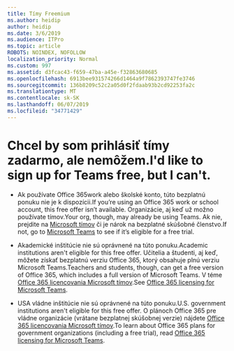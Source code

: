 ```yaml
---
title: Tímy Freemium
ms.author: heidip
author: heidip
ms.date: 3/6/2019
ms.audience: ITPro
ms.topic: article
ROBOTS: NOINDEX, NOFOLLOW
localization_priority: Normal
ms.custom: 997
ms.assetid: d3fcac43-f659-47ba-a45e-f32863680685
ms.openlocfilehash: 6913bee931574266d1464a9f7862393747fe3746
ms.sourcegitcommit: 136b8209c52c2a05d0f2fdaab93b2cd92253fa2c
ms.translationtype: MT
ms.contentlocale: sk-SK
ms.lasthandoff: 06/07/2019
ms.locfileid: "34771429"
---
```

# <a name="id-like-to-sign-up-for-teams-free-but-i-cant"></a><span data-ttu-id="b2434-102">Chcel by som prihlásiť tímy zadarmo, ale nemôžem.</span><span class="sxs-lookup"><span data-stu-id="b2434-102">I'd like to sign up for Teams free, but I can't.</span></span>

- <span data-ttu-id="b2434-103">Ak používate Office 365work alebo školské konto, túto bezplatnú ponuku nie je k dispozícii.</span><span class="sxs-lookup"><span data-stu-id="b2434-103">If you’re using an Office 365 work or school account, this free offer isn’t available.</span></span> <span data-ttu-id="b2434-104">Organizácie, aj keď už možno používate tímov.</span><span class="sxs-lookup"><span data-stu-id="b2434-104">Your org, though, may already be using Teams.</span></span> <span data-ttu-id="b2434-105">Ak nie, prejdite na [Microsoft tímov](https://products.office.com/microsoft-teams/group-chat-software) či je nárok na bezplatné skúšobné členstvo.</span><span class="sxs-lookup"><span data-stu-id="b2434-105">If not, go to [Microsoft Teams](https://products.office.com/microsoft-teams/group-chat-software) to see if it’s eligible for a free trial.</span></span>

- <span data-ttu-id="b2434-106">Akademické inštitúcie nie sú oprávnené na túto ponuku.</span><span class="sxs-lookup"><span data-stu-id="b2434-106">Academic institutions aren't eligible for this free offer.</span></span> <span data-ttu-id="b2434-107">Učitelia a študenti, aj keď, môžete získať bezplatnú verziu Office 365, ktorý obsahuje plnú verziu Microsoft Teams.</span><span class="sxs-lookup"><span data-stu-id="b2434-107">Teachers and students, though, can get a free version of Office 365, which includes a full version of Microsoft Teams.</span></span> <span data-ttu-id="b2434-108">V téme [Office 365 licencovania Microsoft tímov](https://docs.microsoft.com/microsoftteams/office-365-licensing).</span><span class="sxs-lookup"><span data-stu-id="b2434-108">See [Office 365 licensing for Microsoft Teams](https://docs.microsoft.com/microsoftteams/office-365-licensing).</span></span>

- <span data-ttu-id="b2434-109">USA vládne inštitúcie nie sú oprávnené na túto ponuku.</span><span class="sxs-lookup"><span data-stu-id="b2434-109">U.S. government institutions aren't eligible for this free offer.</span></span> <span data-ttu-id="b2434-110">O plánoch Office 365 pre vládne organizácie (vrátane bezplatnej skúšobnej verzie) nájdete [Office 365 licencovania Microsoft tímov](https://docs.microsoft.com/microsoftteams/office-365-licensing).</span><span class="sxs-lookup"><span data-stu-id="b2434-110">To learn about Office 365 plans for government organizations (including a free trial), read [Office 365 licensing for Microsoft Teams](https://docs.microsoft.com/microsoftteams/office-365-licensing).</span></span>


